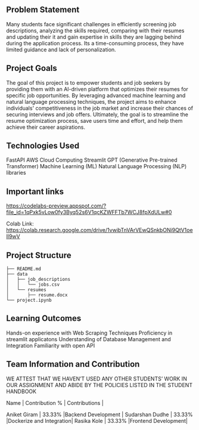 
## Problem Statement
Many students face significant challenges in efficiently screening job descriptions, analyzing the skills required, comparing with their resumes and updating their it and gain expertise in skills they are lagging behind during the application process. Its a time-consuming process, they have limited guidance and lack of personalization.

## Project Goals
The goal of this project is to empower students and job seekers by providing them with an AI-driven platform that optimizes their resumes for specific job opportunities. By leveraging advanced machine learning and natural language processing techniques, the project aims to enhance individuals' competitiveness in the job market and increase their chances of securing interviews and job offers. Ultimately, the goal is to streamline the resume optimization process, save users time and effort, and help them achieve their career aspirations.



## Technologies Used
FastAPI
AWS Cloud Computing
Streamlit
GPT (Generative Pre-trained Transformer)
Machine Learning (ML)
Natural Language Processing (NLP) libraries

## Important links
https://codelabs-preview.appspot.com/?file_id=1qPxk5vLow0fy3Byq52s6V1qcKZWFFTb7WCJ8fpXdULw#0

Colab Link:
https://colab.research.google.com/drive/1vwibTnVArVEwQSnkbONi9QtV1oeIl9wV

## Project Structure
```
├── README.md
├── data
│   ├── job_descriptions
│   │   └── jobs.csv
│   └── resumes
│       ├── resume.docx
└── project.ipynb
```
     
## Learning Outcomes
Hands-on experience with Web Scraping Techniques
Proficiency in streamlit applicatons
Understanding of Database Management and Integration
Familiarity with open API

## Team Information and Contribution 
WE ATTEST THAT WE HAVEN’T USED ANY OTHER STUDENTS’ WORK IN OUR ASSIGNMENT AND ABIDE BY THE POLICIES LISTED IN THE STUDENT HANDBOOK

Name            | Contribution %    | Contributions     |

Aniket Giram    | 33.33%            |Backend Development |
Sudarshan Dudhe | 33.33%            |Dockerize and Integration|
Rasika Kole     | 33.33%            |Frontend Development|
